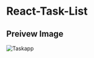 # React-Task-List

## Preivew Image

![Taskapp](https://user-images.githubusercontent.com/28485791/61412290-c73c2f00-a8e8-11e9-8653-f48d34722444.jpg)
